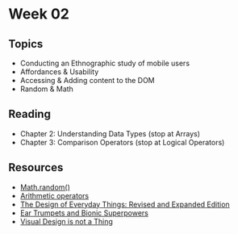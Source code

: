 # Week 02

## Topics

- Conducting an Ethnographic study of mobile users
- Affordances & Usability
- Accessing & Adding content to the DOM
- Random & Math


## Reading
- Chapter 2: Understanding Data Types (stop at Arrays)
- Chapter 3: Comparison Operators (stop at Logical Operators)

## Resources

- [Math.random()](https://developer.mozilla.org/en-US/docs/Web/JavaScript/Reference/Global_Objects/Math/random)
- [Arithmetic operators](https://developer.mozilla.org/en/docs/Web/JavaScript/Reference/Operators/Arithmetic_Operators) 
- [The Design of Everyday Things: Revised and Expanded Edition](https://www.amazon.ca/Design-Everyday-Things-Revised-Expanded/dp/0465050654)
- [Ear Trumpets and Bionic Superpowers](https://themanual.org/read/issues/2/karen-mcgrane/article)
- [Visual Design is not a Thing](https://themanual.org/read/issues/2/mark-boulton/article)